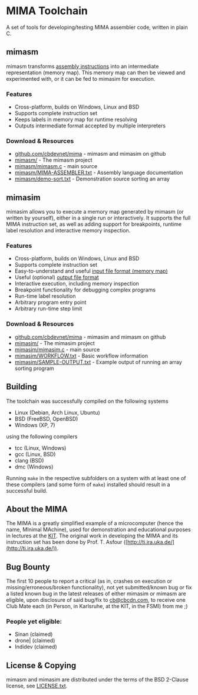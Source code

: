 ﻿# MIMA Toolchain
A set of tools for developing/testing MIMA assembler code, written in plain C.  

## mimasm
mimasm transforms [assembly instructions](mimasm/MIMA-ASSEMBLER.txt) into an intermediate representation (memory map). This memory map can then be viewed and experimented with, or it can be fed to mimasim for execution.

### Features
*   Cross-platform, builds on Windows, Linux and BSD
*   Supports complete instruction set
*   Keeps labels in memory map for runtime resolving
*   Outputs intermediate format accepted by multiple interpreters

### Download & Resources
*   [github.com/cbdevnet/mima](https://github.com/cbdevnet/mima/) - mimasm and mimasim on github
*   [mimasm/](mimasm/) - The mimasm project
*   [mimasm/mimasm.c](mimasm/mimasm.c) - main source
*   [mimasm/MIMA-ASSEMBLER.txt](mimasm/MIMA-ASSEMBLER.txt) - Assembly language documentation
*   [mimasm/demo-sort.txt](mimasm/demo-sort.txt) - Demonstration source sorting an array

## mimasim
mimasim allows you to execute a memory map generated by mimasm (or written by yourself), either in a single run or interactively. It supports the full MIMA instruction set, as well as adding support for breakpoints, runtime label resolution and interactive memory inspection.

### Features
*   Cross-platform, builds on Windows, Linux and BSD
*   Supports complete instruction set
*   Easy-to-understand and useful [input file format (memory map)](mimasim/demo-sort.mima)
*   Useful (optional) [output file format](mimasim/SAMPLE-OUTPUT.txt)
*   Interactive execution, including memory inspection
*   Breakpoint functionality for debugging complex programs
*   Run-time label resolution
*   Arbitrary program entry point
*   Arbitrary run-time step limit

### Download & Resources
*   [github.com/cbdevnet/mima](https://github.com/cbdevnet/mima/) - mimasim and mimasm on github
*   [mimasim/](mimasim/) - The mimasim project
*   [mimasim/mimasim.c](mimasim/mimasim.c) - main source
*   [mimasim/WORKFLOW.txt](mimasim/WORKFLOW.txt) - Basic workflow information
*   [mimasim/SAMPLE-OUTPUT.txt](mimasim/SAMPLE-OUTPUT.txt) - Example output of running an array sorting program

## Building
The toolchain was successfully compiled on the following systems

*   Linux (Debian, Arch Linux, Ubuntu)
*   BSD (FreeBSD, OpenBSD)
*   Windows (XP, 7)

using the following compilers

*   tcc (Linux, Windows)
*   gcc (Linux, BSD)
*   clang (BSD)
*   dmc (Windows)

Running `make` in the respective subfolders on a system with at least one of these compilers (and some form of `make`) installed should result in a successful build.

## About the MIMA
The MIMA is a greatly simplified example of a microcomputer (hence the name, MInimal MAchine), used for demonstration and educational purposes in lectures at the [KIT](http://kit.edu/). The original work in developing the MIMA and its instruction set has been done by Prof. T. Asfour ([http://ti.ira.uka.de/](http://ti.ira.uka.de/)).

## Bug Bounty
The first 10 people to report a critical (as in, crashes on execution or missing/erroneous/broken functionality), not yet submitted/known bug or fix a listed known bug in the latest releases of either mimasim or mimasm are eligible, upon disclosure of said bug/fix to cb@cbcdn.com, to receive one Club Mate each (in Person, in Karlsruhe, at the KIT, in the FSMI) from me ;)

### People yet eligible:
*   Sinan (claimed)
*   drone| (claimed)
*   Indidev (claimed)

## License & Copying
mimasm and mimasim are distributed under the terms of the BSD 2-Clause license, see [LICENSE.txt](LICENSE.txt).
